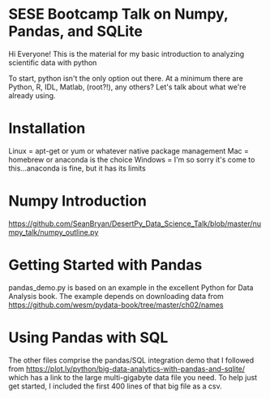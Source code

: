 # SESE Bootcamp Talk on Numpy, Pandas, and SQLite

Hi Everyone! This is the material for my basic introduction to analyzing scientific data with python

To start, python isn't the only option out there. At a minimum there are Python, R, IDL, Matlab, (root?!), any others? Let's talk about what we're already using.

# Installation

Linux = apt-get or yum or whatever native package management
Mac = homebrew or anaconda is the choice
Windows = I'm so sorry it's come to this...anaconda is fine, but it has its limits


# Numpy Introduction
https://github.com/SeanBryan/DesertPy_Data_Science_Talk/blob/master/numpy_talk/numpy_outline.py

# Getting Started with Pandas

pandas_demo.py is based on an example in the excellent Python for Data Analysis book. The example depends on downloading data from https://github.com/wesm/pydata-book/tree/master/ch02/names

# Using Pandas with SQL

The other files comprise the pandas/SQL integration demo that I followed from https://plot.ly/python/big-data-analytics-with-pandas-and-sqlite/ which has a link to the large multi-gigabyte data file you need. To help just get started, I included the first 400 lines of that big file as a csv.
